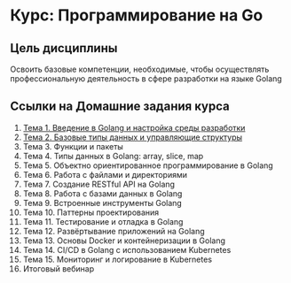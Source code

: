 # Курс: Программирование на Go 

## Цель дисциплины
Освоить базовые компетенции, необходимые, чтобы осуществлять
профессиональную деятельность в сфере разработки на языке Golang

## Ссылки на Домашние задания курса

1. [Тема 1. Введение в Golang и настройка среды разработки](/src/github.com/HelloWorld/README.md)
1. [Тема 2. Базовые типы данных и управляющие структуры](/src/github.com/BudgetCalcSimple/README.md)
1. Тема 3. Функции и пакеты
1. Тема 4. Типы данных в Golang: array, slice, map
1. Тема 5. Объектно ориентированное программирование в Golang
1. Тема 6. Работа с файлами и директориями
1. Тема 7. Создание RESTful API на Golang
1. Тема 8. Работа с базами данных в Golang
1. Тема 9. Встроенные инструменты Golang
1. Тема 10. Паттерны проектирования
1. Тема 11. Тестирование и отладка в Golang
1. Тема 12. Развёртывание приложений на Golang
1. Тема 13. Основы Docker и контейнеризации в Golang
1. Тема 14. CI/CD в Golang с использованием Kubernetes
1. Тема 15. Мониторинг и логирование в Kubernetes
1. Итоговый вебинар